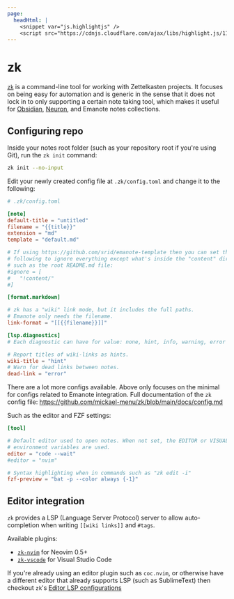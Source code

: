 ```yaml
---
page:
  headHtml: |
    <snippet var="js.highlightjs" />
    <script src="https://cdnjs.cloudflare.com/ajax/libs/highlight.js/11.5.1/languages/ini.min.js"></script>
---
```


# zk

[`zk`](https://github.com/mickael-menu/zk) is a command-line tool for working
with Zettelkasten projects. It focuses on being easy for automation and is
generic in the sense that it does not lock in to only supporting a certain note
taking tool, which makes it useful for [Obsidian](https://obsidian.md/),
[Neuron](https://neuron.zettel.page/), and Emanote notes collections.

## Configuring repo

Inside your notes root folder (such as your repository root if you're using Git),
run the `zk init` command:

```sh
zk init --no-input
```

Edit your newly created config file at `.zk/config.toml` and change it to the
following:

```toml
# .zk/config.toml

[note]
default-title = "untitled"
filename = "{{title}}"
extension = "md"
template = "default.md"

# If using https://github.com/srid/emanote-template then you can set the
# following to ignore everything except what's inside the "content" dir,
# such as the root README.md file:
#ignore = [
#	"!content/"
#]

[format.markdown]

# zk has a "wiki" link mode, but it includes the full paths.
# Emanote only needs the filename.
link-format = "[[{{filename}}]]"

[lsp.diagnostics]
# Each diagnostic can have for value: none, hint, info, warning, error

# Report titles of wiki-links as hints.
wiki-title = "hint"
# Warn for dead links between notes.
dead-link = "error"
```

There are a lot more configs available. Above only focuses on the minimal for
configs related to Emanote integration. Full documentation of the `zk` config
file: <https://github.com/mickael-menu/zk/blob/main/docs/config.md>

Such as the editor and FZF settings:

```toml
[tool]

# Default editor used to open notes. When not set, the EDITOR or VISUAL
# environment variables are used.
editor = "code --wait"
#editor = "nvim"

# Syntax highlighting when in commands such as "zk edit -i"
fzf-preview = "bat -p --color always {-1}"
```

## Editor integration

`zk` provides a LSP (Language Server Protocol) server to allow auto-completion
when writing `[[wiki links]]` and `#tags`.

Available plugins:

- [`zk-nvim`](https://github.com/mickael-menu/zk-nvim) for Neovim 0.5+
- [`zk-vscode`](https://github.com/mickael-menu/zk-vscode) for Visual Studio Code

If you're already using an editor plugin such as `coc.nvim`, or otherwise have
a different editor that already supports LSP (such as SublimeText) then
checkout `zk`'s [Editor LSP configurations](https://github.com/mickael-menu/zk/blob/main/docs/editors-integration.md#editor-lsp-configurations)
